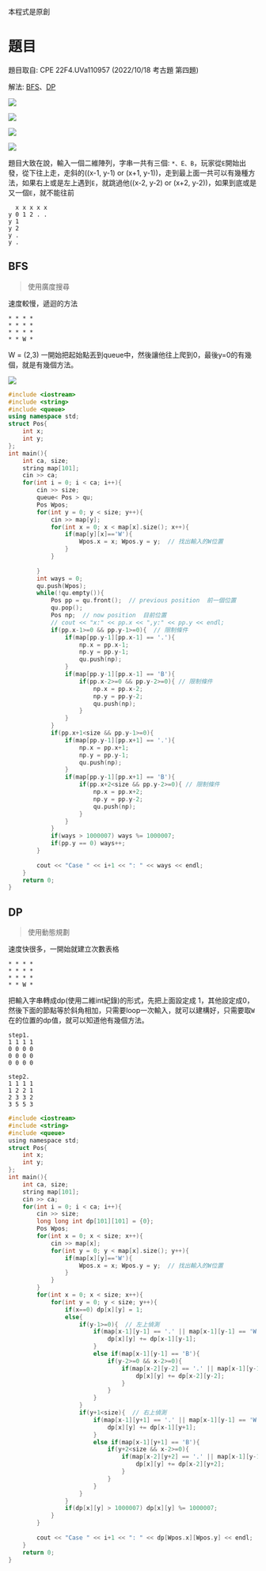 本程式是原創

# 題目

題目取自: CPE  22F4.UVa110957 (2022/10/18 考古題 第四題)

解法: [BFS](#BFS)、[DP](#DP)

![](picture/011.png)

![](picture/012.png)

![](picture/013.png)

![](picture/014.png)



題目大致在說，輸入一個二維陣列，字串一共有三個: `*、E、B`，玩家從`E`開始出發，從下往上走，走斜的((x-1, y-1) or (x+1, y-1))，走到最上面一共可以有幾種方法，如果右上或是左上遇到`E`，就跳過他((x-2, y-2) or (x+2, y-2))，如果到底或是又一個`E`，就不能往前

```
  x x x x x
y 0 1 2 . .
y 1
y 2
y .
y .
```



## BFS

> 使用廣度搜尋

速度較慢，遞迴的方法

```
* * * *
* * * *
* * * *
* * W *
```

W = (2,3) 一開始把起始點丟到queue中，然後讓他往上爬到0，最後y=0的有幾個，就是有幾個方法。



![](picture/BFS.png)

```c++
#include <iostream>
#include <string>
#include <queue>
using namespace std;
struct Pos{
	int x;
	int y;
};
int main(){
	int ca, size;
	string map[101];
	cin >> ca;
	for(int i = 0; i < ca; i++){
		cin >> size;
		queue< Pos > qu;
		Pos Wpos; 
		for(int y = 0; y < size; y++){
			cin >> map[y];
			for(int x = 0; x < map[x].size(); x++){
				if(map[y][x]=='W'){
					Wpos.x = x; Wpos.y = y;  // 找出輸入的W位置
				}
			}
			
		}
		int ways = 0;
		qu.push(Wpos);
		while(!qu.empty()){
			Pos pp = qu.front();  // previous position  前一個位置
			qu.pop();
			Pos np;  // now position  目前位置
			// cout << "x:" << pp.x << ",y:" << pp.y << endl;
			if(pp.x-1>=0 && pp.y-1>=0){  // 限制條件
				if(map[pp.y-1][pp.x-1] == '.'){
					np.x = pp.x-1; 
					np.y = pp.y-1;
					qu.push(np);
				}
				if(map[pp.y-1][pp.x-1] == 'B'){
					if(pp.x-2>=0 && pp.y-2>=0){ // 限制條件
						np.x = pp.x-2; 
						np.y = pp.y-2;
						qu.push(np);
					}
				}
			}
			if(pp.x+1<size && pp.y-1>=0){
				if(map[pp.y-1][pp.x+1] == '.'){
					np.x = pp.x+1; 
					np.y = pp.y-1;
					qu.push(np);
				}
				if(map[pp.y-1][pp.x+1] == 'B'){
					if(pp.x+2<size && pp.y-2>=0){ // 限制條件
						np.x = pp.x+2; 
						np.y = pp.y-2;
						qu.push(np);
					}
				}
			}
			if(ways > 1000007) ways %= 1000007;
			if(pp.y == 0) ways++;
		}
		
		cout << "Case " << i+1 << ": " << ways << endl;
	}
	return 0;
}
```



## DP

> 使用動態規劃

速度快很多，一開始就建立次數表格

```
* * * *
* * * *
* * * *
* * W *
```

把輸入字串轉成dp(使用二維int紀錄)的形式，先把上面設定成 1，其他設定成0，然後下面的節點等於斜角相加，只需要loop一次輸入，就可以建構好，只需要取`W`在的位置的dp值，就可以知道他有幾個方法。

```
step1.
1 1 1 1
0 0 0 0
0 0 0 0
0 0 0 0

step2.
1 1 1 1
1 2 2 1
2 3 3 2
3 5 5 3
```





```c
#include <iostream>
#include <string>
#include <queue>
using namespace std;
struct Pos{
	int x;
	int y;
};
int main(){
	int ca, size;
	string map[101];
	cin >> ca;
	for(int i = 0; i < ca; i++){
		cin >> size;
		long long int dp[101][101] = {0};
		Pos Wpos; 
		for(int x = 0; x < size; x++){
			cin >> map[x];
			for(int y = 0; y < map[x].size(); y++){
				if(map[x][y]=='W'){
					Wpos.x = x; Wpos.y = y;  // 找出輸入的W位置
				}
			}
		}
		for(int x = 0; x < size; x++){
			for(int y = 0; y < size; y++){
				if(x==0) dp[x][y] = 1;
				else{
					if(y-1>=0){  // 左上偵測
						if(map[x-1][y-1] == '.' || map[x-1][y-1] == 'W'){
							dp[x][y] += dp[x-1][y-1];	
						}
						else if(map[x-1][y-1] == 'B'){
							if(y-2>=0 && x-2>=0){
								if(map[x-2][y-2] == '.' || map[x-1][y-1] == 'W'){
									dp[x][y] += dp[x-2][y-2];
								}
							}		
						}
					}
					if(y+1<size){  // 右上偵測
						if(map[x-1][y+1] == '.' || map[x-1][y-1] == 'W'){
					 		dp[x][y] += dp[x-1][y+1];
					 	}
					 	else if(map[x-1][y+1] == 'B'){
					 		if(y+2<size && x-2>=0){
					 			if(map[x-2][y+2] == '.' || map[x-1][y-1] == 'W'){
					 				dp[x][y] += dp[x-2][y+2];
					 			}
					 		}
						}
					}
				}
				if(dp[x][y] > 1000007) dp[x][y] %= 1000007;
			}	
		}
		
		cout << "Case " << i+1 << ": " << dp[Wpos.x][Wpos.y] << endl;
	}
	return 0;
}
```

